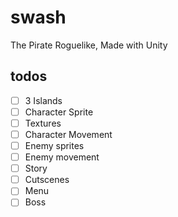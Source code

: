 # swash
The Pirate Roguelike, Made with Unity

 ## todos
 - [ ] 3 Islands
 - [ ] Character Sprite
 - [ ] Textures
 - [ ] Character Movement
 - [ ] Enemy sprites
 - [ ] Enemy movement
 - [ ] Story
 - [ ] Cutscenes
 - [ ] Menu
 - [ ] Boss
